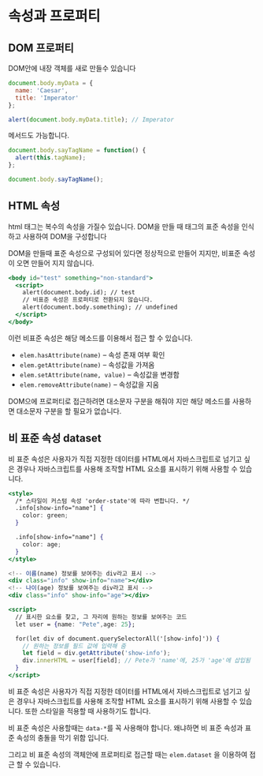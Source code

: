 # 속성과 프로퍼티

## DOM 프로퍼티

DOM안에 내장 객체를 새로 만들수 있습니다

```jsx
document.body.myData = {
  name: 'Caesar',
  title: 'Imperator'
};

alert(document.body.myData.title); // Imperator
```

메서드도 가능합니다.

```jsx
document.body.sayTagName = function() {
  alert(this.tagName);
};

document.body.sayTagName();
```

## HTML 속성

html 태그는 복수의 속성을 가질수 있습니다.  DOM을 만들 때 태그의 표준 속성을 인식하고 사용하여 DOM을 구성합니다

DOM을 만들때 표준 속성으로 구성되어 있다면 정상적으로 만들어 지지만, 비표준 속성이 오면 만들어 지지 않습니다.

```jsx
<body id="test" something="non-standard">
  <script>
    alert(document.body.id); // test
    // 비표준 속성은 프로퍼티로 전환되지 않습니다.
    alert(document.body.something); // undefined
  </script>
</body>
```

이런  비표준 속성은 해당 메소드를 이용해서 접근 할 수 있습니다.

- `elem.hasAttribute(name)` – 속성 존재 여부 확인
- `elem.getAttribute(name)` – 속성값을 가져옴
- `elem.setAttribute(name, value)` – 속성값을 변경함
- `elem.removeAttribute(name)` – 속성값을 지움

DOM으에 프로퍼티로 접근하려면 대소문자 구분을 해줘야 지만 해당 메소드를 사용하면 대소문자 구분을 할 필요가 없습니다.

## 비 표준 속성 dataset

비 표준 속성은 사용자가 직접 지정한 데이터를 HTML에서 자바스크립트로 넘기고 싶은 경우나 자바스크립트를 사용해 조작할 HTML 요소를 표시하기 위해 사용할 수 있습니다.

```jsx
<style>
  /* 스타일이 커스텀 속성 'order-state'에 따라 변합니다. */
  .info[show-info="name"] {
    color: green;
  }

  .info[show-info="name"] {
    color: age;
  }
</style>

<!-- 이름(name) 정보를 보여주는 div라고 표시 -->
<div class="info" show-info="name"></div>
<!-- 나이(age) 정보를 보여주는 div라고 표시 -->
<div class="info" show-info="age"></div>

<script>
  // 표시한 요소를 찾고, 그 자리에 원하는 정보를 보여주는 코드
  let user = {name: "Pete",age: 25};

  for(let div of document.querySelectorAll('[show-info]')) {
    // 원하는 정보를 필드 값에 입력해 줌
    let field = div.getAttribute('show-info');
    div.innerHTML = user[field]; // Pete가 'name'에, 25가 'age'에 삽입됨
  }
</script>
```

비 표준 속성은 사용자가 직접 지정한 데이터를 HTML에서 자바스크립트로 넘기고 싶은 경우나 자바스크립트를 사용해 조작할 HTML 요소를 표시하기 위해 사용할 수 있습니다. 또한 스타일을 적용할 때 사용하기도 합니다.

비 표준 속성은 사용할때는 `data-*`를 꼭 사용해야 합니다. 왜냐하면 비 표준 속성과 표준 속성의 충돌을 막기 위함 입니다. 

그리고 비 표준 속성의 객체안에 프로퍼티로 접근할 때는 `elem.dataset` 을 이용하여 접근 할 수 있습니다.